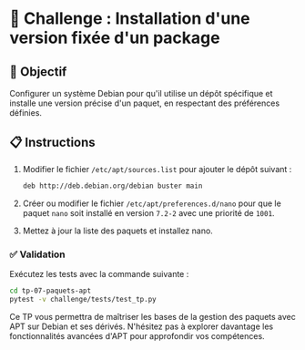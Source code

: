 # 🧩 Challenge : Installation d'une version fixée d'un package

## 🎯 Objectif

Configurer un système Debian pour qu'il utilise un dépôt spécifique et installe
une version précise d'un paquet, en respectant des préférences définies.

## 📋 Instructions

1. Modifier le fichier `/etc/apt/sources.list` pour ajouter le dépôt suivant :

   ```bash
   deb http://deb.debian.org/debian buster main
   ```

2. Créer ou modifier le fichier `/etc/apt/preferences.d/nano` pour que le paquet `nano`
   soit installé en version `7.2-2` avec une priorité de `1001`.

3. Mettez à jour la liste des paquets et installez nano.


### ✅ Validation

Exécutez les tests avec la commande suivante :

```bash
cd tp-07-paquets-apt
pytest -v challenge/tests/test_tp.py
```

Ce TP vous permettra de maîtriser les bases de la gestion des paquets avec APT
sur Debian et ses dérivés. N'hésitez pas à explorer davantage les
fonctionnalités avancées d'APT pour approfondir vos compétences.
